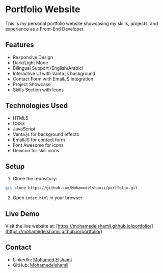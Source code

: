 <!-- @format -->

# Portfolio Website

This is my personal portfolio website showcasing my skills, projects, and experience as a Front-End Developer.

## Features

-   Responsive Design
-   Dark/Light Mode
-   Bilingual Support (English/Arabic)
-   Interactive UI with Vanta.js background
-   Contact Form with EmailJS integration
-   Project Showcase
-   Skills Section with Icons

## Technologies Used

-   HTML5
-   CSS3
-   JavaScript
-   Vanta.js for background effects
-   EmailJS for contact form
-   Font Awesome for icons
-   Devicon for skill icons

## Setup

1. Clone the repository:

```bash
git clone https://github.com/Mohamedelshamii/portfolio.git
```

2. Open `index.html` in your browser

## Live Demo

Visit the live website at: [https://mohamedelshamii.github.io/portfolio/](https://mohamedelshamii.github.io/portfolio/)

## Contact

-   LinkedIn: [Mohamed Elshami](https://www.linkedin.com/in/mohamed-elshami-389b6b223)
-   GitHub: [Mohamedelshamii](https://github.com/Mohamedelshamii)
